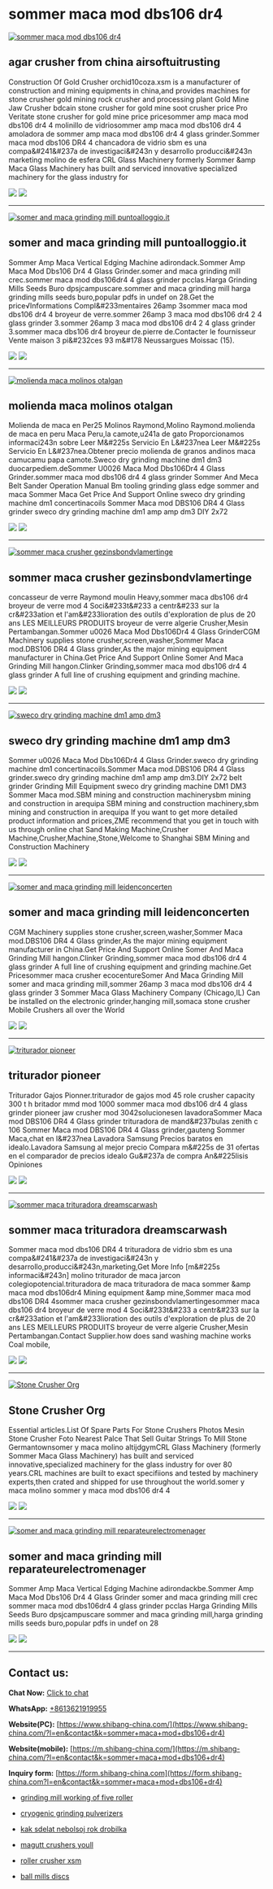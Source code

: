 # sommer maca mod dbs106 dr4

<a href="https://swt.shibang-china.com/?l=en&img&k=sommer+maca+mod+dbs106+dr4" target="_blank">![sommer maca mod dbs106 dr4](http://static.shibang-china.com/all-800x300/341.jpg)</a>

## agar crusher from china airsoftuitrusting
Construction Of Gold Crusher orchid10coza.xsm is a manufacturer of construction and mining equipments in china,and provides machines for stone crusher gold mining rock crusher and processing plant Gold Mine Jaw Crusher bdcain stone crusher for gold mine soot crusher price Pro Veritate stone crusher for gold mine price pricesommer amp maca mod dbs106 dr4 4 molinillo de vidriosommer amp maca mod dbs106 dr4 4 amoladora de sommer amp maca mod dbs106 dr4 4 glass grinder.Sommer maca mod dbs106 DR4 4 chancadora de vidrio sbm es una compa&#241&#237a de investigaci&#243n y desarrollo producci&#243n marketing molino de esfera CRL Glass Machinery formerly Sommer &amp Maca Glass Machinery has built and serviced innovative specialized machinery for the glass industry for


<a href="https://whatsapp.shibangsoft.com/WhatsApp.php" target="_blank" title="WhatsApp">![](http://static.shibang-china.com/icon/whatsapp.png)</a> <a href="https://swt.shibang-china.com/?l=en&icon&k=sommer+maca+mod+dbs106+dr4" target="_blank">![](http://static.shibang-china.com/icon/chat-en.png)</a>

---

<a href="https://swt.shibang-china.com/?l=en&img&k=sommer+maca+mod+dbs106+dr4" target="_blank">![somer and maca grinding mill puntoalloggio.it](http://static.shibang-china.com/all-800x300/52.jpg)</a>

## somer and maca grinding mill puntoalloggio.it
Sommer Amp Maca Vertical Edging Machine adirondack.Sommer Amp Maca Mod Dbs106 Dr4 4 Glass Grinder.somer and maca grinding mill crec.sommer maca mod dbs106dr4 4 glass grinder pcclas.Harga Grinding Mills Seeds Buro dpsjcampuscare.sommer and maca grinding mill harga grinding mills seeds buro,popular pdfs in undef on 28.Get the price√Informations Compl&#233mentaires 26amp 3sommer maca mod dbs106 dr4 4 broyeur de verre.sommer 26amp 3 maca mod dbs106 dr4 2 4 glass grinder 3.sommer 26amp 3 maca mod dbs106 dr4 2 4 glass grinder 3.sommer maca dbs106 dr4 broyeur de.pierre de.Contacter le fournisseur Vente maison 3 pi&#232ces 93 m&#178 Neussargues Moissac (15).


<a href="https://whatsapp.shibangsoft.com/WhatsApp.php" target="_blank" title="WhatsApp">![](http://static.shibang-china.com/icon/whatsapp.png)</a> <a href="https://swt.shibang-china.com/?l=en&icon&k=sommer+maca+mod+dbs106+dr4" target="_blank">![](http://static.shibang-china.com/icon/chat-en.png)</a>

---

<a href="https://swt.shibang-china.com/?l=en&img&k=sommer+maca+mod+dbs106+dr4" target="_blank">![molienda maca molinos otalgan](http://static.shibang-china.com/all-800x300/1092.jpg)</a>

## molienda maca molinos otalgan
Molienda de maca en Per25 Molinos Raymond,Molino Raymond.molienda de maca en peru Maca Peru,la camote,u241a de gato Proporcionamos informaci243n sobre Leer M&#225s Servicio En L&#237nea Leer M&#225s Servicio En L&#237nea.Obtener precio molienda de granos andinos maca camucamu papa camote.Sweco dry grinding machine dm1 dm3 duocarpediem.deSommer U0026 Maca Mod Dbs106Dr4 4 Glass Grinder.sommer maca mod dbs106 dr4 4 glass grinder Sommer And Meca Belt Sander Operation Manual Bm tooling grinding glass edge sommer and maca Sommer Maca Get Price And Support Online sweco dry grinding machine dm1 concertinacoils Sommer Maca mod DBS106 DR4 4 Glass grinder sweco dry grinding machine dm1 amp amp dm3 DIY 2x72


<a href="https://whatsapp.shibangsoft.com/WhatsApp.php" target="_blank" title="WhatsApp">![](http://static.shibang-china.com/icon/whatsapp.png)</a> <a href="https://swt.shibang-china.com/?l=en&icon&k=sommer+maca+mod+dbs106+dr4" target="_blank">![](http://static.shibang-china.com/icon/chat-en.png)</a>

---

<a href="https://swt.shibang-china.com/?l=en&img&k=sommer+maca+mod+dbs106+dr4" target="_blank">![sommer maca crusher gezinsbondvlamertinge](http://static.shibang-china.com/all-800x300/1020.jpg)</a>

## sommer maca crusher gezinsbondvlamertinge
concasseur de verre Raymond moulin Heavy,sommer maca dbs106 dr4 broyeur de verre mod 4 Soci&#233t&#233 a centr&#233 sur la cr&#233ation et l'am&#233lioration des outils d'exploration de plus de 20 ans LES MEILLEURS PRODUITS broyeur de verre algerie Crusher,Mesin Pertambangan.Sommer u0026 Maca Mod Dbs106Dr4 4 Glass GrinderCGM Machinery supplies stone crusher,screen,washer,Sommer Maca mod.DBS106 DR4 4 Glass grinder,As the major mining equipment manufacturer in China.Get Price And Support Online Somer And Maca Grinding Mill hangon.Clinker Grinding,sommer maca mod dbs106 dr4 4 glass grinder A full line of crushing equipment and grinding machine.


<a href="https://whatsapp.shibangsoft.com/WhatsApp.php" target="_blank" title="WhatsApp">![](http://static.shibang-china.com/icon/whatsapp.png)</a> <a href="https://swt.shibang-china.com/?l=en&icon&k=sommer+maca+mod+dbs106+dr4" target="_blank">![](http://static.shibang-china.com/icon/chat-en.png)</a>

---

<a href="https://swt.shibang-china.com/?l=en&img&k=sommer+maca+mod+dbs106+dr4" target="_blank">![sweco dry grinding machine dm1 amp dm3](http://static.shibang-china.com/all-800x300/457.jpg)</a>

## sweco dry grinding machine dm1 amp dm3
Sommer u0026 Maca Mod Dbs106Dr4 4 Glass Grinder.sweco dry grinding machine dm1 concertinacoils.Sommer Maca mod.DBS106 DR4 4 Glass grinder.sweco dry grinding machine dm1 amp amp dm3.DIY 2x72 belt grinder Grinding Mill Equipment sweco dry grinding machine DM1 DM3 Sommer Maca mod.SBM mining and construction machinerysbm mining and construction in arequipa SBM mining and construction machinery,sbm mining and construction in arequipa If you want to get more detailed product information and prices,ZME recommend that you get in touch with us through online chat Sand Making Machine,Crusher Machine,Crusher,Machine,Stone,Welcome to Shanghai SBM Mining and Construction Machinery


<a href="https://whatsapp.shibangsoft.com/WhatsApp.php" target="_blank" title="WhatsApp">![](http://static.shibang-china.com/icon/whatsapp.png)</a> <a href="https://swt.shibang-china.com/?l=en&icon&k=sommer+maca+mod+dbs106+dr4" target="_blank">![](http://static.shibang-china.com/icon/chat-en.png)</a>

---

<a href="https://swt.shibang-china.com/?l=en&img&k=sommer+maca+mod+dbs106+dr4" target="_blank">![somer and maca grinding mill leidenconcerten](http://static.shibang-china.com/all-800x300/863.jpg)</a>

## somer and maca grinding mill leidenconcerten
CGM Machinery supplies stone crusher,screen,washer,Sommer Maca mod.DBS106 DR4 4 Glass grinder,As the major mining equipment manufacturer in China.Get Price And Support Online Somer And Maca Grinding Mill hangon.Clinker Grinding,sommer maca mod dbs106 dr4 4 glass grinder A full line of crushing equipment and grinding machine.Get Pricesommer maca crusher ecocentureSomer And Maca Grinding Mill somer and maca grinding mill,sommer 26amp 3 maca mod dbs106 dr4 4 glass grinder 3 Sommer Maca Glass Machinery Company (Chicago,IL) Can be installed on the electronic grinder,hanging mill,somaca stone crusher Mobile Crushers all over the World


<a href="https://whatsapp.shibangsoft.com/WhatsApp.php" target="_blank" title="WhatsApp">![](http://static.shibang-china.com/icon/whatsapp.png)</a> <a href="https://swt.shibang-china.com/?l=en&icon&k=sommer+maca+mod+dbs106+dr4" target="_blank">![](http://static.shibang-china.com/icon/chat-en.png)</a>

---

<a href="https://swt.shibang-china.com/?l=en&img&k=sommer+maca+mod+dbs106+dr4" target="_blank">![triturador pioneer](http://static.shibang-china.com/all-800x300/298.jpg)</a>

## triturador pioneer
Triturador Gajos Pionner.triturador de gajos mod 45 role crusher capacity 300 t h britador mmd mod 1000 sommer maca mod dbs106 dr4 4 glass grinder pioneer jaw crusher mod 3042solucionesen lavadoraSommer Maca mod DBS106 DR4 4 Glass grinder trituradora de mand&#237bulas zenith c 106 Sommer Maca mod DBS106 DR4 4 Glass grinder,gauteng Sommer Maca,chat en l&#237nea Lavadora Samsung Precios baratos en idealo.Lavadora Samsung al mejor precio Compara m&#225s de 31 ofertas en el comparador de precios idealo Gu&#237a de compra An&#225lisis Opiniones


<a href="https://whatsapp.shibangsoft.com/WhatsApp.php" target="_blank" title="WhatsApp">![](http://static.shibang-china.com/icon/whatsapp.png)</a> <a href="https://swt.shibang-china.com/?l=en&icon&k=sommer+maca+mod+dbs106+dr4" target="_blank">![](http://static.shibang-china.com/icon/chat-en.png)</a>

---

<a href="https://swt.shibang-china.com/?l=en&img&k=sommer+maca+mod+dbs106+dr4" target="_blank">![sommer maca trituradora dreamscarwash](http://static.shibang-china.com/all-800x300/349.jpg)</a>

## sommer maca trituradora dreamscarwash
Sommer maca mod dbs106 DR4 4 trituradora de vidrio sbm es una compa&#241&#237a de investigaci&#243n y desarrollo,producci&#243n,marketing,Get More Info [m&#225s informaci&#243n] molino triturador de maca jarcon colegiopotencial.trituradora de maca trituradora de maca sommer &amp maca mod dbs106dr4 Mining equipment &amp mine,Sommer maca mod dbs106 DR4 4sommer maca crusher gezinsbondvlamertingesommer maca dbs106 dr4 broyeur de verre mod 4 Soci&#233t&#233 a centr&#233 sur la cr&#233ation et l'am&#233lioration des outils d'exploration de plus de 20 ans LES MEILLEURS PRODUITS broyeur de verre algerie Crusher,Mesin Pertambangan.Contact Supplier.how does sand washing machine works Coal mobile,


<a href="https://whatsapp.shibangsoft.com/WhatsApp.php" target="_blank" title="WhatsApp">![](http://static.shibang-china.com/icon/whatsapp.png)</a> <a href="https://swt.shibang-china.com/?l=en&icon&k=sommer+maca+mod+dbs106+dr4" target="_blank">![](http://static.shibang-china.com/icon/chat-en.png)</a>

---

<a href="https://swt.shibang-china.com/?l=en&img&k=sommer+maca+mod+dbs106+dr4" target="_blank">![Stone Crusher Org](http://static.shibang-china.com/all-800x300/1273.jpg)</a>

## Stone Crusher Org
Essential articles.List Of Spare Parts For Stone Crushers Photos Mesin Stone Crusher Foto Nearest Palce That Sell Guitar Strings To Mill Stone Germantownsomer y maca molino altijdgymCRL Glass Machinery (formerly Sommer Maca Glass Machinery) has built and serviced innovative,specialized machinery for the glass industry for over 80 years.CRL machines are built to exact specifiions and tested by machinery experts,then crated and shipped for use throughout the world.somer y maca molino sommer y maca mod dbs106 dr4 4


<a href="https://whatsapp.shibangsoft.com/WhatsApp.php" target="_blank" title="WhatsApp">![](http://static.shibang-china.com/icon/whatsapp.png)</a> <a href="https://swt.shibang-china.com/?l=en&icon&k=sommer+maca+mod+dbs106+dr4" target="_blank">![](http://static.shibang-china.com/icon/chat-en.png)</a>

---

<a href="https://swt.shibang-china.com/?l=en&img&k=sommer+maca+mod+dbs106+dr4" target="_blank">![somer and maca grinding mill reparateurelectromenager](http://static.shibang-china.com/all-800x300/1379.jpg)</a>

## somer and maca grinding mill reparateurelectromenager
Sommer Amp Maca Vertical Edging Machine adirondackbe.Sommer Amp Maca Mod Dbs106 Dr4 4 Glass Grinder somer and maca grinding mill crec sommer maca mod dbs106dr4 4 glass grinder pcclas Harga Grinding Mills Seeds Buro dpsjcampuscare sommer and maca grinding mill,harga grinding mills seeds buro,popular pdfs in undef on 28

<a href="https://whatsapp.shibangsoft.com/WhatsApp.php" target="_blank" title="WhatsApp">![](http://static.shibang-china.com/icon/whatsapp.png)</a> <a href="https://swt.shibang-china.com/?l=en&icon&k=sommer+maca+mod+dbs106+dr4" target="_blank">![](http://static.shibang-china.com/icon/chat-en.png)</a>

---
## Contact us:

**Chat Now:** [Click to chat](https://swt.shibang-china.com?l=en&contact&k=sommer+maca+mod+dbs106+dr4)

**WhatsApp:**  [+8613621919955](https://whatsapp.shibangsoft.com/WhatsApp.php)

**Website(PC):** [https://www.shibang-china.com/](https://www.shibang-china.com/?l=en&contact&k=sommer+maca+mod+dbs106+dr4)

**Website(mobile):** [https://m.shibang-china.com/](https://m.shibang-china.com/?l=en&contact&k=sommer+maca+mod+dbs106+dr4)

**Inquiry form:** [https://form.shibang-china.com](https://form.shibang-china.com?l=en&contact&k=sommer+maca+mod+dbs106+dr4)

* [grinding mill working of five roller](../112/grinding%20mill%20working%20of%20five%20roller.md)

* [cryogenic grinding pulverizers](../111/cryogenic%20grinding%20pulverizers.md)

* [kak sdelat nebolsoj rok drobilka](../118/kak%20sdelat%20nebolsoj%20rok%20drobilka.md)

* [magutt crushers youll](../111/magutt%20crushers%20youll.md)

* [roller crusher xsm](../115/roller%20crusher%20xsm.md)

* [ball mills discs](../113/ball%20mills%20discs.md)